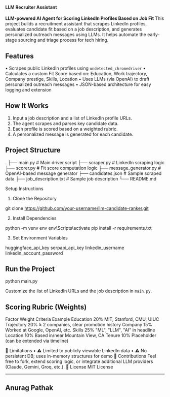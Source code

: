 #### LLM Recruiter Assistant
**LLM-powered AI Agent for Scoring LinkedIn Profiles Based on Job Fit**
This project builds a recruitment assistant that scrapes LinkedIn profiles, evaluates candidate fit based on a job description, and generates personalized outreach messages using LLMs. It helps automate the early-stage sourcing and triage process for tech hiring.
## Features
•	Scrapes public LinkedIn profiles using `undetected_chromedriver`
•	Calculates a custom Fit Score based on: Education, Work trajectory, Company prestige, Skills, Location
•	Uses LLMs (via OpenAI) to draft personalized outreach messages
•	JSON-based architecture for easy logging and extension
## How It Works
1.	 Input a job description and a list of LinkedIn profile URLs.
2.	 The agent scrapes and parses key candidate data.
3.	 Each profile is scored based on a weighted rubric.
4.	 A personalized message is generated for each candidate.

## Project Structure
.
├── main.py                  # Main driver script
├── scraper.py               # LinkedIn scraping logic
├── scorer.py                # Fit score computation logic
├── message_generator.py     # OpenAI-based message generator
├── candidates.json          # Sample scraped data
├── job_description.txt      # Sample job description
└── README.md

Setup Instructions
1. Clone the Repository

git clone https://github.com/your-username/llm-candidate-ranker.git

2. Install Dependencies

python -m venv env
env\Scripts\activate
pip install -r requirements.txt

3. Set Environment Variables

huggingface_api_key
serpapi_api_key
linkedin_username
linkedin_account_password

## Run the Project

python main.py

Customize the list of LinkedIn URLs and the job description in `main.py`.
## Scoring Rubric (Weights)
Factor	Weight	Criteria Example
Education	20%	MIT, Stanford, CMU, UIUC
Trajectory	20%	≥ 2 companies, clear promotion history
Company	15%	Worked at Google, OpenAI, etc.
Skills	25%	"ML", "LLM", "AI" in headline
Location	10%	Based in/near Mountain View, CA
Tenure	10%	Placeholder (can be extended via timeline)

📌 Limitations
•	⚠️ Limited to publicly viewable LinkedIn data
•	⚠️ No persistent DB; uses in-memory structures for demo
🤝 Contributions
Feel free to fork, extend scoring logic, or integrate additional LLM providers (Claude, Gemini, Groq, etc.).
📄 License
MIT License

---
## Anurag Pathak
